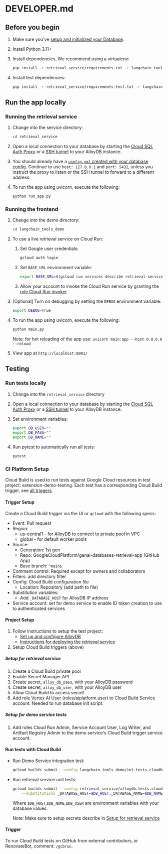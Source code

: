 # DEVELOPER.md

## Before you begin

1. Make sure you've [setup and initialized your
   Database](../README.md#setting-up-your-database).

1. Install Python 3.11+

1. Install dependencies. We recommend using a virtualenv:

    ```bash
    pip install -r retrieval_service/requirements.txt -r langchain_tools_demo/requirements.txt
    ```

1. Install test dependencies:

    ```bash
    pip install -r retrieval_service/requirements-test.txt -r langchain_tools_demo/requirements-test.txt
    ```

## Run the app locally

### Running the retrieval service

1. Change into the service directory:

    ```bash
    cd retrieval_service
    ```

1. Open a local connection to your database by starting the [Cloud SQL Auth Proxy][proxy] or a [SSH tunnel][tunnel] to your AlloyDB instance.

1. You should already have a [`config.yml` created with your database config][config]. Continue to use `host: 127.0.0.1` and `port: 5432`, unless you instruct the proxy to listen or the SSH tunnel to forward to a different address.


1. To run the app using uvicorn, execute the following:

    ```bash
    python run_app.py
    ```

### Running the frontend

1. Change into the demo directory:

    ```bash
    cd langchain_tools_demo
    ```

1. To use a live retrieval service on Cloud Run:

    1. Set Google user credentials:

        ```bash
        gcloud auth login
        ```

    1. Set `BASE_URL` environment variable:

        ```bash
        export BASE_URL=$(gcloud run services describe retrieval-service --format 'value(status.url)')
        ```

    1. Allow your account to invoke the Cloud Run service by granting the [role Cloud Run invoker][invoker]

1. [Optional] Turn on debugging by setting the `DEBUG` environment variable:

    ```bash
    export DEBUG=True
    ```

1. To run the app using uvicorn, execute the following:

    ```bash
    python main.py
    ```

    Note: for hot reloading of the app use: `uvicorn main:app --host 0.0.0.0 --reload`

1. View app at `http://localhost:8081/`

## Testing

### Run tests locally

1. Change into the `retrieval_service` directory
1. Open a local connection to your database by starting the [Cloud SQL Auth Proxy][proxy] or a [SSH tunnel][tunnel] to your AlloyDB instance.
1. Set environment variables:

    ```bash
    export DB_USER=""
    export DB_PASS=""
    export DB_NAME=""
    ```

1. Run pytest to automatically run all tests:

    ```bash
    pytest
    ```

### CI Platform Setup

Cloud Build is used to run tests against Google Cloud resources in test project: extension-demo-testing.
Each test has a corresponding Cloud Build trigger, see [all triggers][triggers].

#### Trigger Setup
Create a Cloud Build trigger via the UI or `gcloud` with the following specs:

* Event: Pull request
* Region:
    * us-central1 - for AlloyDB to connect to private pool in VPC
    * global - for default worker pools
* Source:
  * Generation: 1st gen
  * Repo: GoogleCloudPlatform/genai-databases-retrieval-app (GitHub App)
  * Base branch: `^main$`
* Comment control: Required except for owners and collaborators
* Filters: add directory filter
* Config: Cloud Build configuration file
  * Location: Repository (add path to file)
* Substitution variables:
  * Add `_DATABASE_HOST` for AlloyDB IP address
* Service account: set for demo service to enable ID token creation to use to authenticated services

#### Project Setup

1. Follow instructions to setup the test project:
    * [Set up and configure AlloyDB](./docs/datastore/alloydb.md)
    * [Instructions for deploying the retrieval service](./docs/deploy_retrieval_service.md)
1. Setup Cloud Build triggers (above)

##### Setup for retrieval service

1. Create a Cloud Build private pool
1. Enable Secret Manager API
1. Create secret, `alloy_db_pass`, with your AlloyDB password
1. Create secret, `alloy_db_user`, with your AlloyDB user
1. Allow Cloud Build to access secret
1. Add role Vertex AI User (roles/aiplatform.user) to Cloud Build Service account. Needed to run database init script.

##### Setup for demo service tests

1. Add roles Cloud Run Admin, Service Account User, Log Writer, and Artifact Registry Admin to the demo service's Cloud Build trigger service account.

#### Run tests with Cloud Build

* Run Demo Service integration test:

    ```bash
    gcloud builds submit --config langchain_tools_demo/int.tests.cloudbuild.yaml
    ```

* Run retrieval service unit tests:

    ```bash
    gcloud builds submit --config retrieval_service/alloydb.tests.cloudbuild.yaml \
        --substitutions _DATABASE_HOST=$DB_HOST,_DATABASE_NAME=$DB_NAME,_DATABASE_USER=$DB_USER
    ```
    Where `$DB_HOST`,`$DB_NAME`,`$DB_USER` are environment variables with your database values.

    Note: Make sure to setup secrets describe in [Setup for retrieval service](#setup-for-retrieval-service)

#### Trigger

To run Cloud Build tests on GitHub from external contributors, ie RenovateBot, comment: `/gcbrun`.


[proxy]: https://cloud.google.com/sql/docs/mysql/sql-proxy
[tunnel]: https://github.com/GoogleCloudPlatform/genai-databases-retrieval-app/blob/main/docs/datastore/alloydb.md#set-up-connection-to-alloydb
[config]: https://github.com/GoogleCloudPlatform/genai-databases-retrieval-app/blob/main/docs/datastore/alloydb.md#initialize-data-in-alloydb
[triggers]: https://console.cloud.google.com/cloud-build/triggers?e=13802955&project=extension-demo-testing
[invoker]: https://cloud.google.com/run/docs/securing/managing-access#add-principals
